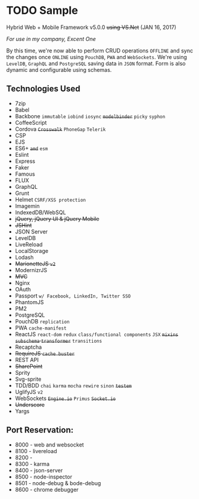 # TODO Sample

Hybrid Web + Mobile Framework v5.0.0 ~~using VS.Net~~ (JAN 16, 2017)

_For use in my company, Excent One_

By this time, we're now able to perform CRUD operations `OFFLINE` and sync the changes once `ONLINE` using `PouchDB`, `PWA` and `WebSockets`. We're using `LevelDB`, `GraphQL` and `PostgreSQL` saving data in `JSON` format. Form is also dynamic and configurable using schemas.

## Technologies Used

- 7zip
- Babel
- Backbone `immutable` `iobind` `iosync` ~~`modelbinder`~~ `picky` `syphon`
- CoffeeScript
- Cordova ~~`Crosswalk`~~ `PhoneGap` `Telerik`
- CSP
- EJS
- ES6+ ~~`amd`~~ `esm`
- Eslint
- Express
- Faker
- Famous
- FLUX
- GraphQL
- Grunt
- Helmet `CSRF/XSS protection`
- Imagemin
- IndexedDB/WebSQL
- ~~jQuery, jQuery UI & jQuery Mobile~~
- ~~JSHint~~
- JSON Server
- LevelDB
- LiveReload
- LocalStorage
- Lodash
- ~~MarionetteJS `v2`~~
- ModernizrJS
- ~~MVC~~
- Nginx
- OAuth
- Passport `w/ Facebook, LinkedIn, Twitter SSO`
- PhantomJS
- PM2
- PostgreSQL
- PouchDB `replication`
- PWA `cache-manifest`
- ReactJS `react-dom` `redux` `class/functional components` `JSX` ~~`mixins` `subschema` `transformer`~~ `transitions`
- Recaptcha
- ~~RequireJS `cache buster`~~
- REST API
- ~~SharePoint~~
- Sprity
- Svg-sprite
- TDD/BDD `chai` `karma` `mocha` `rewire` `sinon` ~~`testem`~~
- UglifyJS `v2`
- WebSockets ~~`Engine.io`~~ `Primus` ~~`Socket.io`~~
- ~~Underscore~~
- Yargs

## Port Reservation:

- 8000 - web and websocket
- 8100 - livereload
- 8200 - <vacant for testing>
- 8300 - karma
- 8400 - json-server
- 8500 - node-inspector
- 8501 - node-debug & bode-debug
- 8600 - chrome debugger
